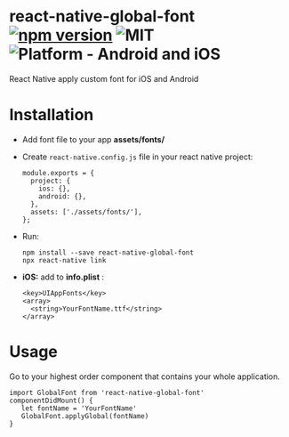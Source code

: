 # react-native-global-font [![npm version](https://badge.fury.io/js/react-native-global-font.svg)](https://badge.fury.io/js/react-native-global-font) ![MIT](https://img.shields.io/dub/l/vibe-d.svg) ![Platform - Android and iOS](https://img.shields.io/badge/platform-Android%20%7C%20iOS-yellow.svg) 
React Native apply custom font for iOS and Android

# Installation
* Add font file to your app **assets/fonts/**

* Create `react-native.config.js` file in your react native project:

  ```
  module.exports = {
    project: {
      ios: {},
      android: {},
    },
    assets: ['./assets/fonts/'],
  };
  ```
* Run: 

  ```
  npm install --save react-native-global-font
  npx react-native link
  ```
  
* **iOS:** add to **info.plist** :
  ```
  <key>UIAppFonts</key>
  <array>
    <string>YourFontName.ttf</string>
  </array>
  ```

# Usage
Go to your highest order component that contains your whole application.

  ```
  import GlobalFont from 'react-native-global-font'
  componentDidMount() {
     let fontName = 'YourFontName'
     GlobalFont.applyGlobal(fontName)
  }
  ```
  
  
